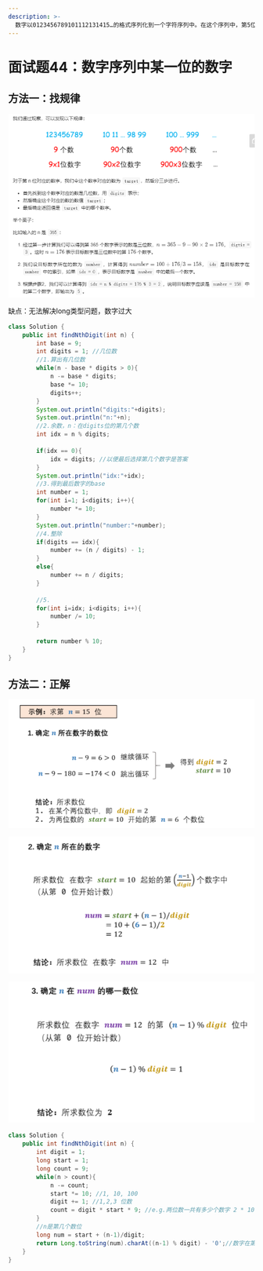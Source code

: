 ```yaml
---
description: >-
  数字以0123456789101112131415…的格式序列化到一个字符序列中。在这个序列中，第5位（从下标0开始计数）是5，第13位是1，第19位是4，等等。请写一个函数，求任意第n位对应的数字。
---
```


# 面试题44：数字序列中某一位的数字

## 方法一：找规律

![](../.gitbook/assets/image%20%2837%29.png)

缺点：无法解决long类型问题，数字过大

```java
class Solution {
    public int findNthDigit(int n) {
        int base = 9;
        int digits = 1; //几位数
        //1.算出有几位数
        while(n - base * digits > 0){
            n -= base * digits;
            base *= 10;
            digits++;
        }
        System.out.println("digits:"+digits);
        System.out.println("n:"+n);
        //2.余数，n：在digits位的第几个数
        int idx = n % digits;
        
        if(idx == 0){
            idx = digits; //以便最后选择第几个数字是答案
        }
        System.out.println("idx:"+idx);
        //3.得到最后数字的base
        int number = 1;
        for(int i=1; i<digits; i++){
            number *= 10;
        }
        System.out.println("number:"+number);
        //4.整除
        if(digits == idx){
            number += (n / digits) - 1;
        }
        else{
            number += n / digits;
        }

        //5.
        for(int i=idx; i<digits; i++){
            number /= 10;
        }
        
        return number % 10;
    }
}
```

## 方法二：正解

![----------------------](../.gitbook/assets/image%20%2822%29.png)

![--------------------](../.gitbook/assets/image%20%2815%29.png)

![------------------------------](../.gitbook/assets/image%20%281%29.png)

```java
class Solution {
    public int findNthDigit(int n) {
        int digit = 1;
        long start = 1;
        long count = 9;
        while(n > count){
            n -= count;
            start *= 10; //1, 10, 100
            digit += 1; //1,2,3 位数
            count = digit * start * 9; //e.g.两位数一共有多少个数字 2 * 10 * 9 = 180
        }
        //n是第几个数位
        long num = start + (n-1)/digit;
        return Long.toString(num).charAt((n-1) % digit) - '0';//数字在第几位
    }
}
```

